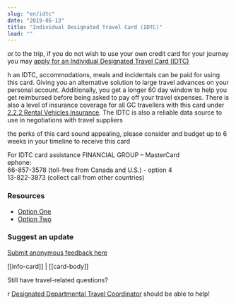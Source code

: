 ```yaml
---
slug: "en/idtc"
date: "2019-05-13"
title: "Individual Designated Travel Card (IDTC)"
lead: ""
---
```




<div class="card px-4 pt-4 my-4 bg-light">
    <div class="row">
        <div class="col-sm-8">

or to the trip, if you do not wish to use your own credit card for your journey you may [apply for an Individual Designated Travel Card (IDTC)](https://isuite6.hrgworldwide.com/gcportal/en-ca/travelcard/applyforanidtc.aspx)

h an IDTC, accommodations, meals and incidentals can be paid for using this card. Giving you an alternative solution to large travel advances on your personal account. Additionally, you get a longer 60 day window to help you get reimbursed before being asked to pay off your travel expenses. There is also a level of insurance coverage for all GC travellers with this card under [2.2.2 Rental Vehicles Insurance](https://www.njc-cnm.gc.ca/directive/d10/v238/en?print). The IDTC is also a reliable data source to use in negotiations with travel suppliers

 the perks of this card sound appealing, please consider and budget up to 6 weeks in your timeline to receive this card


<div class="card px-4 pt-4 my-4 bg-light">
    <div class="row">
        <div class="col-sm-8">

 For IDTC card assistance
 FINANCIAL GROUP – MasterCard  
ephone:  
66-857-3578 (toll-free from Canada and U.S.) - option 4  
13-822-3873 (collect call from other countries)  





<section class="content-right col-xs-6 col-md-4" id="sidebar">

### Resources
* [Option One](/)
* [Option Two](/)

### Suggest an update
[Submit anonymous feedback here](https://docs.google.com/forms/d/e/1FAIpQLSf9y3VY3ADLpQ4kQLGvOo4cIdEEi5Hs3en-0lWRc4wQeTRheg/viewform)

[[info-card]]
| [[card-body]]

 Still have travel-related questions?

r [Designated Departmental Travel Coordinator](https://www.tbs-sct.gc.ca/ap/list-liste/dtc-cmv-eng.asp) should be able to help!


</section>